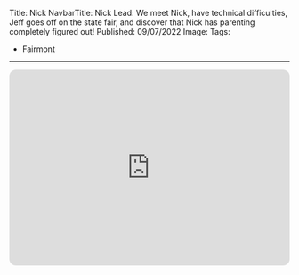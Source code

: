 Title: Nick
NavbarTitle: Nick
Lead: We meet Nick, have technical difficulties, Jeff goes off on the state fair, and discover that Nick has parenting completely figured out!
Published: 09/07/2022
Image:
Tags:
 - Fairmont
---
<iframe style="border-radius:12px" src="https://open.spotify.com/embed/episode/0jaHxJoFQFAEo1DDPgs7nW?utm_source=generator" width="100%" height="352" frameBorder="0" allowfullscreen="" allow="autoplay; clipboard-write; encrypted-media; fullscreen; picture-in-picture" loading="lazy"></iframe>